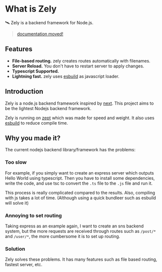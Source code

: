 <app-announcement>
</app-announcement>

# What is Zely

🛰️ Zely is a backend framework for Node.js.

> [documentation moved!](https://zely2.netlify.app)

## Features

- **File-based routing.** zely creates routes automatically with filenames.
- **Server Reload.** You don't have to restart server to apply changes.
- **Typescript Supported.**
- **Lightning fast.** zely uses [esbuild](https://esbuild.github.io/) as javascript loader.

## Introduction

Zely is a node.js backend framework inspired by [next](https://nextjs.org/). This project aims to be the lightest Nodejs backend framework.

Zely is running on [zept](https://npmjs.com/package/zept) which was made for speed and weight. It also uses [esbuild](https://esbuild.github.io/) to reduce compile time.

## Why you made it?

The current nodejs backend library/framework has the problems:

### Too slow

For example, if you simply want to create an express server which outputs Hello World using typescript. Then you have to install some dependencies, write the code, and use tsc to convert the `.ts` file to the `.js` file and run it.

This process is really complicated compared to the results. Also, compiling with js takes a lot of time. (Although using a quick bundleer such as esbuild will solve it)

### Annoying to set routing

Taking express as an example again, I want to create an sns backend system, but the more requests are received through routes such as `/post/*` and `/user/*`, the more cumbersome it is to set up routing.

### Solution

Zely solves these problems. It has many features such as file based routing, fastest server, etc.
